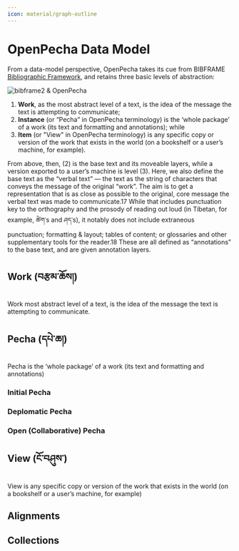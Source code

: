 ```yaml
---
icon: material/graph-outline
---
```


# OpenPecha Data Model

From a data-model perspective, OpenPecha takes its cue from BIBFRAME [Bibliographic Framework](https://www.loc.gov/bibframe/docs/bibframe2-model.html), and retains three basic levels of abstraction:

![bibframe2 & OpenPecha](/images/bibframe2op.png)

1. **Work**, as the most abstract level of a text, is the idea of the message the text is attempting to communicate;
2. **Instance** (or “Pecha” in OpenPecha terminology) is the ‘whole package’ of a work (its text and formatting and annotations); while
3. **Item** (or "View" in OpenPecha terminology) is any specific copy or version of the work that exists in the world (on a bookshelf or a user’s machine, for example).

From above, then, (2) is the base text and its moveable layers, while a version exported to a user’s machine is level (3). Here, we also define the base text as the “verbal text” — the text as the string of characters that conveys the message of the original “work”. The aim is to get a representation that is as close as possible to the original, core message the verbal text was made to communicate.17 While that includes punctuation key to the orthography and the prosody of reading out loud (in Tibetan, for example, ཚེག་s and ཤད་s), it notably does not include extraneous punctuation; formatting & layout; tables of content; or glossaries and other supplementary tools for the reader.18 These are all defined as “annotations” to the base text, and are given annotation layers.

## Work (བརྩམ་ཆོས།)

Work most abstract level of a text, is the idea of the message the text is attempting to communicate.

## Pecha (དཔེ་ཆ།)

Pecha is the ‘whole package’ of a work (its text and formatting and annotations)

### Initial Pecha

### Deplomatic Pecha

### Open (Collaborative) Pecha

## View (ངོ་བཤུས་)

View is any specific copy or version of the work that exists in the world (on a bookshelf or a user’s machine, for example)

## Alignments

## Collections
